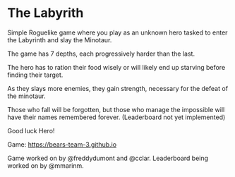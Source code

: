 # The Labyrith
Simple Roguelike game where you play as an unknown hero tasked to enter the Labyrinth and slay the Minotaur. 

The game has 7 depths, each progressively harder than the last. 

The hero has to ration their food wisely or will likely end up starving before finding their target.

As they slays more enemies, they gain strength, necessary for the defeat of the minotaur.

Those who fall will be forgotten, but those who manage the impossible will have their names remembered forever. (Leaderboard not yet implemented)

Good luck Hero!

Game: https://bears-team-3.github.io


Game worked on by @freddydumont and @cclar. Leaderboard being worked on by @mmarinm.

